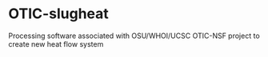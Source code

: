 # OTIC-slugheat
Processing software associated with OSU/WHOI/UCSC OTIC-NSF project to create new heat flow system
